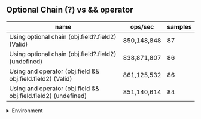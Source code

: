 ## Optional Chain (?) vs && operator

|name|ops/sec|samples|
|-|-|-|
|Using optional chain (obj.field?.field2) (Valid)|850,148,848|87|
|Using optional chain (obj.field?.field2) (undefined)|838,871,807|86|
|Using and operator (obj.field && obj.field.field2) (Valid)|861,125,532|86|
|Using and operator (obj.field && obj.field.field2) (undefined)|851,140,614|84|


<details>
<summary>Environment</summary>

* __Machine:__ linux x64 | 2 vCPUs | 6.8GB Mem
* __Run:__ Tue Oct 03 2023 01:21:46 GMT+0000 (Coordinated Universal Time)
</details>

